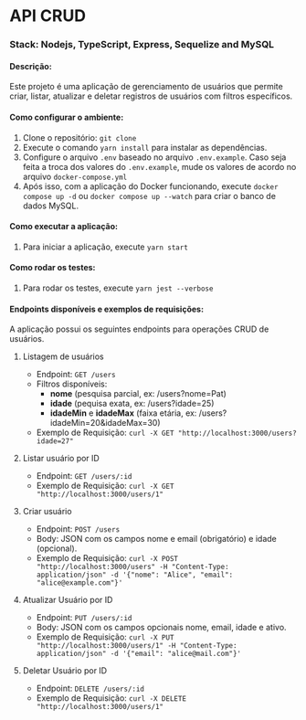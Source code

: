 # API CRUD
### Stack: Nodejs, TypeScript, Express, Sequelize and MySQL

#### Descrição: 
Este projeto é uma aplicação de gerenciamento de usuários que permite criar, listar, atualizar e deletar registros de usuários com filtros específicos.

#### Como configurar o ambiente:
1. Clone o repositório: `git clone `
2. Execute o comando `yarn install` para instalar as dependências.
3. Configure o arquivo `.env` baseado no arquivo `.env.example`.
Caso seja feita a troca dos valores do `.env.example`, mude os valores de acordo no arquivo `docker-compose.yml`
4. Após isso, com a aplicação do Docker funcionando, execute `docker compose up -d` ou `docker compose up --watch` para criar o banco de dados MySQL.

#### Como executar a aplicação:
1. Para iniciar a aplicação, execute `yarn start`

#### Como rodar os testes:
1. Para rodar os testes, execute `yarn jest --verbose`

#### Endpoints disponíveis e exemplos de requisições:
A aplicação possui os seguintes endpoints para operações CRUD de usuários.

1. Listagem de usuários
   * Endpoint: `GET /users`
   * Filtros disponíveis:
        * **nome** (pesquisa parcial, ex: /users?nome=Pat)
        * **idade** (pequisa exata, ex: /users?idade=25)
        * **idadeMin** e **idadeMax** (faixa etária, ex: /users?idadeMin=20&idadeMax=30)
   * Exemplo de Requisição: `curl -X GET "http://localhost:3000/users?idade=27"`

2. Listar usuário por ID
   * Endpoint: `GET /users/:id`
   * Exemplo de Requisição: `curl -X GET "http://localhost:3000/users/1"`

3. Criar usuário 
   * Endpoint: `POST /users`
   * Body: JSON com os campos nome e email (obrigatório) e idade (opcional).
   * Exemplo de Requisição: `curl -X POST "http://localhost:3000/users" -H "Content-Type: application/json" -d '{"nome": "Alice", "email": "alice@example.com"}'`

4. Atualizar Usuário por ID
   * Endpoint: `PUT /users/:id`
   * Body: JSON com os campos opcionais nome, email, idade e ativo.
   * Exemplo de Requisição: `curl -X PUT "http://localhost:3000/users/1" -H "Content-Type: application/json" -d '{"email": "alice@mail.com"}'`

5. Deletar Usuário por ID
   * Endpoint: `DELETE /users/:id`
   * Exemplo de Requisição: `curl -X DELETE "http://localhost:3000/users/1"`



